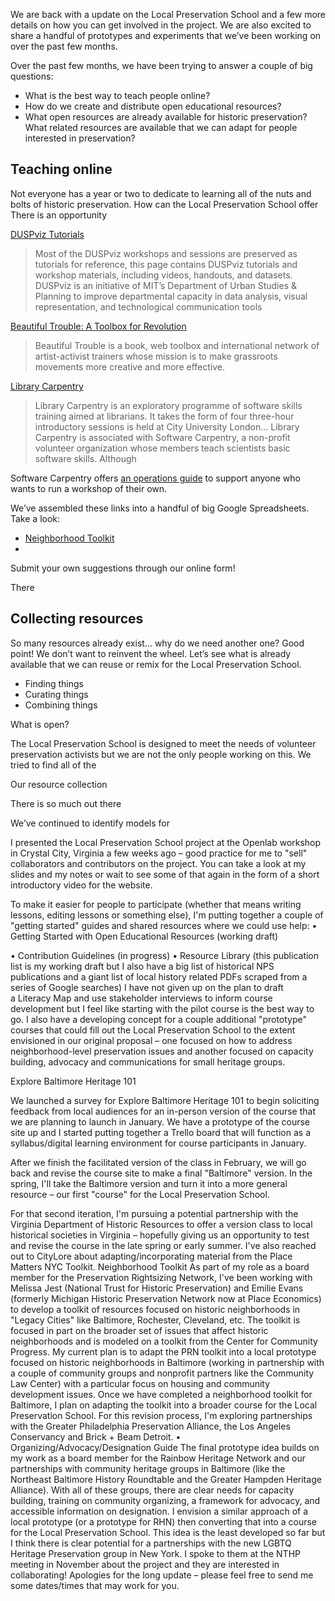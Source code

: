
We are back with a update on the Local Preservation School and a few more details on how you can get involved in the project. We are also excited to share a handful of prototypes and experiments that we’ve been working on over the past few months.

Over the past few months, we have been trying to answer a couple of big questions:

- What is the best way to teach people online?
- How do we create and distribute open educational resources?
- What open resources are already available for historic preservation? What related resources are available that we can adapt for people interested in preservation? 

## Teaching online

Not everyone has a year or two to dedicate to learning all of the nuts and bolts of historic preservation. How can the Local Preservation School offer 
There is an opportunity 


[DUSPviz Tutorials](http://duspviz.mit.edu/tutorials/)

> Most of the DUSPviz workshops and sessions are preserved as tutorials for reference, this page contains DUSPviz tutorials and workshop materials, including videos, handouts, and datasets.
> DUSPviz is an initiative of MIT’s Department of Urban Studies & Planning to improve departmental capacity in data analysis, visual representation, and technological communication tools

[Beautiful Trouble: A Toolbox for Revolution](http://beautifultrouble.org/)

> Beautiful Trouble is a book, web toolbox and international network of artist-activist trainers whose mission is to make grassroots movements more creative and more effective.

[Library Carpentry](http://librarycarpentry.github.io/about/)

> Library Carpentry is an exploratory programme of software skills training aimed at librarians. It takes the form of four three-hour introductory sessions is held at City University London… Library Carpentry is associated with Software Carpentry, a non-profit volunteer organization whose members teach scientists basic software skills. Although

Software Carpentry offers [an operations guide](http://software-carpentry.org/workshops/operations/) to support anyone who wants to run a workshop of their own.

We’ve assembled these links into a handful of big Google Spreadsheets. Take a look:

- [Neighborhood Toolkit](https://docs.google.com/spreadsheets/d/1Fnn_kO8haBZbAKTlgnd0fUBXRaY9xcJN8Heji_OgWYs/edit?usp=sharing)
- 

Submit your own suggestions through our online form!

There 



## Collecting resources

So many resources already exist… why do we need another one? Good point! We don’t want to reinvent the wheel. Let’s see what is already available that we can reuse or remix for the Local Preservation School.

- Finding things
- Curating things
- Combining things

What is open?

The Local Preservation School is designed to meet the needs of volunteer preservation activists but we are not the only people working on this. We tried to find all of the 



Our resource collection 

There is so much out there 

 We’ve continued to identify models for 


I presented the Local Preservation School project at the Openlab workshop in Crystal City, Virginia a few weeks ago – good practice for me to "sell" collaborators and contributors on the project. You can take a look at my slides and my notes or wait to see some of that again in the form of a short introductory video for the website.

To make it easier for people to participate (whether that means writing lessons, editing lessons or something else), I'm putting together a couple of "getting started" guides and shared resources where we could use help:
•	Getting Started with Open Educational Resources (working draft)  

•	Contribution Guidelines (in progress)
•	Resource Library (this publication list is my working draft but I also have a big list of historical NPS publications and a giant list of local history related PDFs scraped from a series of Google searches)
I have not given up on the plan to draft a Literacy Map and use stakeholder interviews to inform course development but I feel like starting with the pilot course is the best way to go. I also have a developing concept for a couple additional "prototype" courses that could fill out the Local Preservation School to the extent envisioned in our original proposal – one focused on how to address neighborhood-level preservation issues and another focused on capacity building, advocacy and communications for small heritage groups.

Explore Baltimore Heritage 101

We launched a survey for Explore Baltimore Heritage 101 to begin soliciting feedback from local audiences for an in-person version of the course that we are planning to launch in January. We have a prototype of the course site up and I started putting together a Trello board that will function as a syllabus/digital learning environment for course participants in January.

After we finish the facilitated version of the class in February, we will go back and revise the course site to make a final "Baltimore" version. In the spring, I'll take the Baltimore version and turn it into a more general resource – our first "course" for the Local Preservation School.

For that second iteration, I'm pursuing a potential partnership with the Virginia Department of Historic Resources to offer a version class to local historical societies in Virginia – hopefully giving us an opportunity to test and revise the course in the late spring or early summer. I've also reached out to CityLore about adapting/incorporating material from the Place Matters NYC Toolkit.
Neighborhood Toolkit
As part of my role as a board member for the Preservation Rightsizing Network, I've been working with Melissa Jest (National Trust for Historic Preservation) and Emilie Evans (formerly Michigan Historic Preservation Network now at Place Economics) to develop a toolkit of resources focused on historic neighborhoods in "Legacy Cities" like Baltimore, Rochester, Cleveland, etc. The toolkit is focused in part on the broader set of issues that affect historic neighborhoods and is modeled on a toolkit from the Center for Community Progress.
My current plan is to adapt the PRN toolkit into a local prototype focused on historic neighborhoods in Baltimore (working in partnership with a couple of community groups and nonprofit partners like the Community Law Center) with a particular focus on housing and community development issues.
Once we have completed a neighborhood toolkit for Baltimore, I plan on adapting the toolkit into a broader course for the Local Preservation School. For this revision process, I'm exploring partnerships with the Greater Philadelphia Preservation Alliance, the Los Angeles Conservancy and Brick + Beam Detroit.
•	
Organizing/Advocacy/Designation Guide
The final prototype idea builds on my work as a board member for the Rainbow Heritage Network and our partnerships with community heritage groups in Baltimore (like the Northeast Baltimore History Roundtable and the Greater Hampden Heritage Alliance). With all of these groups, there are clear needs for capacity building, training on community organizing, a framework for advocacy, and accessible information on designation. I envision a similar approach of a local prototype (or a prototype for RHN) then converting that into a course for the Local Preservation School.
This idea is the least developed so far but I think there is clear potential for a partnerships with the new LGBTQ Heritage Preservation group in New York. I spoke to them at the NTHP meeting in November about the project and they are interested in collaborating!
Apologies for the long update – please feel free to send me some dates/times that may work for you. 

